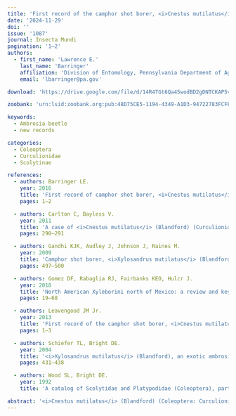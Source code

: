 ```yaml
---
title: 'First record of the camphor shot borer, <i>Cnestus mutilatus</i> (Blandford) (Coleoptera: Curculionidae: Scolytinae), in Massachusetts'
date: '2024-11-29'
doi: ''
issue: '1087'
journal: Insecta Mundi
pagination: '1–2'
authors:
  - first_name: 'Lawrence E.'
    last_name: 'Barringer'
    affiliation: 'Division of Entomology, Pennsylvania Department of Agriculture, 2301 N. Cameron Street, Harrisburg, PA 17110 USA'
    email: 'lbarringer@pa.gov'

download: 'https://drive.google.com/file/d/14R4TGt6Qa45wodBD2gDNTCKAP5vzgT9s/view?usp=sharing'

zoobank: 'urn:lsid:zoobank.org:pub:48D75CE5-1194-4349-A1D3-94722783FCFE'

keywords:
  - Ambrosia beetle
  - new records

categories:
  - Coleoptera
  - Curculionidae
  - Scolytinae

references:
  - authors: Barringer LE.
    year: 2016
    title: 'First record of camphor shot borer, <i>Cnestus mutilatus</i> (Blandford) (Coleoptera: Curculionidae: Scolytinae) in Pennsylvania. Insecta Mundi 0519'
    pages: 1–2

  - authors: Carlton C, Bayless V.
    year: 2011
    title: 'A case of <i>Cnestus mutilatus</i> (Blandford) (Curculionidae: Scolytinae: Xyleborini) females damaging plastic fuel storage containers in Louisiana, U.S.A. Coleopterists Bulletin 65(3)'
    pages: 290–291

  - authors: Gandhi KJK, Audley J, Johnson J, Raines M.
    year: 2009
    title: 'Camphor shot borer, <i>Xylosandrus mutilatus</i> (Blandford) (Coleoptera: Curculionidae), an adventive ambrosia beetle in Georgia. The Coleopterists Bulletin 63(4)'
    pages: 497–500

  - authors: Gomez DF, Rabaglia RJ, Fairbanks KEO, Hulcr J.
    year: 2018
    title: 'North American Xyleborini north of Mexico: a review and key to genera and species (Coleoptera, Curculionidae, Scolytinae). ZooKeys 768'
    pages: 19–68

  - authors: Leavengood JM Jr.
    year: 2013
    title: 'First record of the camphor shot borer, <i>Cnestus mutilatus</i> (Blandford 1894), (Curculionidae: Scolytinae: Xyleborini) in Kentucky. Insecta Mundi 0308'
    pages: 1–3

  - authors: Schiefer TL, Bright DE.
    year: 2004
    title: '<i>Xylosandrus mutilatus</i> (Blandford), an exotic ambrosia beetle (Coleoptera: Curculionidae: Scolytinae: Xyleborini) new to North America. The Coleopterists Bulletin 58(3)'
    pages: 431–438

  - authors: Wood SL, Bright DE.
    year: 1992
    title: 'A catalog of Scolytidae and Platypodidae (Coleoptera), part 2: Taxonomic index volume A. Great Basin Naturalist Memoirs, No. 13. Brigham Young University; Provo, UT. 833 p.'

abstract: '<i>Cnestus mutilatus</i> (Blandford) (Coleoptera: Curculionidae: Scolytinae) is reported from Massachusetts for the first time. Brief trapping information is provided.'
---
```

